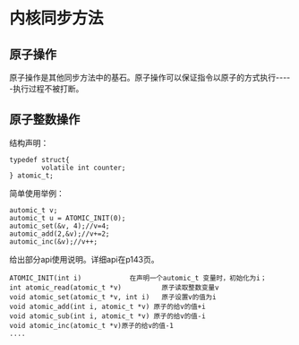 # 内核同步方法  
## 原子操作  
原子操作是其他同步方法中的基石。原子操作可以保证指令以原子的方式执行-----执行过程不被打断。  
## 原子整数操作  
结构声明：
```
typedef struct{
        volatile int counter;
} atomic_t;
```
简单使用举例：
```
automic_t v;
automic_t u = ATOMIC_INIT(0);
automic_set(&v, 4);//v=4;
automic_add(2,&v);//v+=2;
automic_inc(&v);//v++;
```
给出部分api使用说明。详细api在p143页。
```
ATOMIC_INIT(int i)            在声明一个automic_t 变量时，初始化为i；
int atomic_read(atomic_t *v)          原子读取整数变量v
void atomic_set(atomic_t *v, int i)   原子设置v的值为i
void atomic_add(int i, atomic_t *v) 原子的给v的值+i
void atomic_sub(int i, atomic_t *v) 原子的给v的值-i
void atomic_inc(atomic_t *v)原子的给v的值-1
....
```
